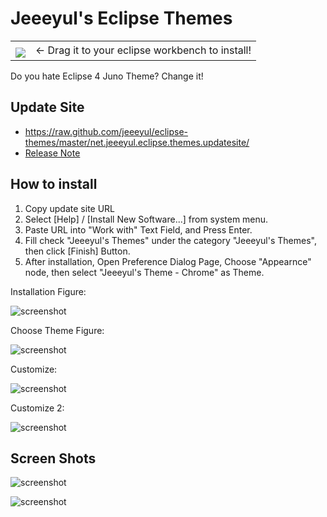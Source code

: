 # Jeeeyul's Eclipse Themes
<table style="border: none;">
		<tbody>
			<tr>
			<td style="vertical-align: middle; padding-top: 10px; border: none;"><a href="http://marketplace.eclipse.org/marketplace-client-intro?mpc_install=339851" title="Drag and drop into a running Eclipse Indigo workspace to install Eclipse 4 Chrome Theme">
					<img src="http://marketplace.eclipse.org/misc/installbutton.png">
			</a></td>
			<td style="vertical-align: middle; text-align: left; border: none;">←
				Drag it to your eclipse workbench to install!</td>
		</tr>
	</tbody>
</table>

Do you hate Eclipse 4 Juno Theme?
Change it!

## Update Site
* https://raw.github.com/jeeeyul/eclipse-themes/master/net.jeeeyul.eclipse.themes.updatesite/
* [Release Note](https://github.com/jeeeyul/eclipse-themes/wiki/Release-Note)

## How to install
1. Copy update site URL
2. Select [Help] / [Install New Software...] from system menu.
3. Paste URL into "Work with" Text Field, and Press Enter.
4. Fill check "Jeeeyul's Themes" under the category "Jeeeyul's Themes", then click [Finish] Button.
5. After installation, Open Preference Dialog Page, Choose "Appearnce" node, then select "Jeeeyul's Theme - Chrome" as Theme.

Installation Figure:

![screenshot](http://jeeeyul.github.com/eclipse-themes/images/how-to-1.png)

Choose Theme Figure:

![screenshot](http://scela.github.com/eclipse-themes/images/screenshot1.png)

Customize:

![screenshot](http://jeeeyul.github.com/eclipse-themes/images/customize.png)

Customize 2:

![screenshot](http://scela.github.com/eclipse-themes/images/screenshot2.png)

## Screen Shots
![screenshot](https://github.com/jeeeyul/eclipse-themes/raw/master/net.jeeeyul.eclipse.themes.build/web-resource/chrome-theme-1.png)

![screenshot](https://github.com/jeeeyul/eclipse-themes/raw/master/net.jeeeyul.eclipse.themes.build/web-resource/chrome-theme-2.png)


